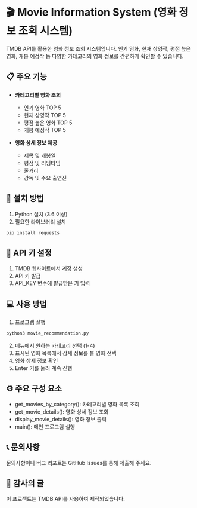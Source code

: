 # 🎬 Movie Information System (영화 정보 조회 시스템)

TMDB API를 활용한 영화 정보 조회 시스템입니다. 인기 영화, 현재 상영작, 평점 높은 영화, 개봉 예정작 등 다양한 카테고리의 영화 정보를 간편하게 확인할 수 있습니다.

## 📋 주요 기능

- **카테고리별 영화 조회**

  - 인기 영화 TOP 5
  - 현재 상영작 TOP 5
  - 평점 높은 영화 TOP 5
  - 개봉 예정작 TOP 5

- **영화 상세 정보 제공**
  - 제목 및 개봉일
  - 평점 및 러닝타임
  - 줄거리
  - 감독 및 주요 출연진

## 🔧 설치 방법

1. Python 설치 (3.6 이상)
2. 필요한 라이브러리 설치

```bash
pip install requests
```

## 🔑 API 키 설정

1. TMDB 웹사이트에서 계정 생성
2. API 키 발급
3. API_KEY 변수에 발급받은 키 입력

## 💻 사용 방법

1. 프로그램 실행

```bash
python3 movie_recommendation.py
```

2. 메뉴에서 원하는 카테고리 선택 (1-4)
3. 표시된 영화 목록에서 상세 정보를 볼 영화 선택
4. 영화 상세 정보 확인
5. Enter 키를 눌러 계속 진행

## ⚙️ 주요 구성 요소

- get_movies_by_category(): 카테고리별 영화 목록 조회
- get_movie_details(): 영화 상세 정보 조회
- display_movie_details(): 영화 정보 출력
- main(): 메인 프로그램 실행

## 📞 문의사항

문의사항이나 버그 리포트는 GitHub Issues를 통해 제출해 주세요.

## 🙏 감사의 글

이 프로젝트는 TMDB API를 사용하여 제작되었습니다.
